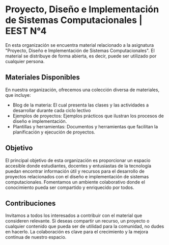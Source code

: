 # Proyecto, Diseño e Implementación de Sistemas Computacionales | EEST N°4

En esta organización se encuentra material relacionado a la asignatura "Proyecto, Diseño e Implementación de Sistemas Computacionales". El material se distribuye de forma abierta, es decir, puede ser utilizado por cualquier persona.

## Materiales Disponibles

En nuestra organización, ofrecemos una colección diversa de materiales, que incluye:
  - Blog de la materia: El cual presenta las clases y las actividades a desarrollar durante cada ciclo lectivo
  - Ejemplos de proyectos: Ejemplos prácticos que ilustran los procesos de diseño e implementación. 
  - Plantillas y herramientas: Documentos y herramientas que facilitan la planificación y ejecución de proyectos.

## Objetivo

El principal objetivo de esta organización es proporcionar un espacio accesible donde estudiantes, docentes y entusiastas de la tecnología puedan encontrar información útil y recursos para el desarrollo de proyectos relacionados con el diseño e implementación de sistemas computacionales. Fomentamos un ambiente colaborativo donde el conocimiento pueda ser compartido y enriquecido por todos.

## Contribuciones

Invitamos a todos los interesados a contribuir con el material que consideren relevante. Si deseas compartir un recurso, un proyecto o cualquier contenido que pueda ser de utilidad para la comunidad, no dudes en hacerlo. La colaboración es clave para el crecimiento y la mejora continua de nuestro espacio.
